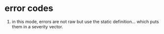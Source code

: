 # error codes
1. in this mode, errors are not raw but use the static definition... which puts them in a severity vector.
